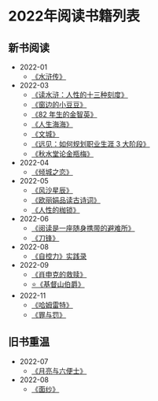 # 2022年阅读书籍列表

## 新书阅读

  - 2022-01
    - [《水浒传》](/docs/read/《水浒传》.md)
  - 2022-03
    - [《读水浒：人性的十三种刻度》](/docs/read/《读水浒：人性的十三种刻度》)
    - [《窗边的小豆豆》](/docs/read/《窗边的小豆豆》.md)
    - [《82 年生的金智英》](/docs/read/《82年生的金智英》.md)
    - [《人生海海》](/docs/read/《人生海海》.md)
    - [《文城》](/docs/read/《文城》.md)
    - [《远见：如何规划职业生涯 3 大阶段》](/docs/read/《远见：如何规划职业生涯3大阶段》.md)
    - [《秋水堂论金瓶梅》](/docs/read/《秋水堂论金瓶梅》.md)
  - 2022-04
    - [《倾城之恋》](/docs/read/《倾城之恋》.md)
  - 2022-05
    - [《风沙星辰》](/docs/read/《风沙星辰》.md)
    - [《欧丽娟品读古诗词》](/docs/read/《欧丽娟品读古诗词》.md)
    - [《人性的枷锁》](/docs/read/《人性的枷锁》.md)
  - 2022-06
    - [《阅读是一座随身携带的避难所》](/docs/read/《阅读是一座随身携带的避难所》.md)
    - [《刀锋》](/docs/read/《刀锋》.md)
  - 2022-08
    - [《自控力》实践录](/docs/read/《自控力》实践录.md)
  - 2022-09
    - [《肖申克的救赎》](/docs/read/《肖申克的救赎》.md)
    - [⭐️《基督山伯爵》](/docs/read/《基督山伯爵》.md)
  - 2022-11
    - [《哈姆雷特》](/docs/read/《哈姆雷特》.md)
    - [《罪与罚》](/docs/read/《罪与罚》.md)


## 旧书重温

  - 2022-07
    - [《月亮与六便士》](/docs/read/《月亮与六便士》.md)
  - 2022-08
    - [《面纱》](/docs/read/《面纱》.md)

